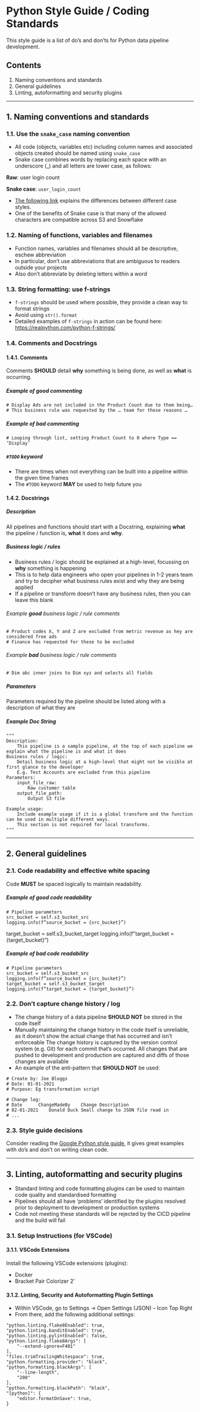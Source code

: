 # Python Style Guide / Coding Standards

This style guide is a list of do’s and don’ts for Python data pipeline development.

## Contents
1. Naming conventions and standards
2. General guidelines
3. Linting, autoformatting and security plugins

---

## 1.	Naming conventions and standards

### 1.1.	Use the `snake_case` naming convention

* All code (objects, variables etc) including column names and associated objects created should be named using `snake_case`
* Snake case combines words by replacing each space with an underscore (_) and all letters are lower case, as follows:

**Raw**: user login count

**Snake case**: `user_login_count`

* [The following link](https://betterprogramming.pub/string-case-styles-camel-pascal-snake-and-kebab-case-981407998841) explains the differences between different case styles.
* One of the benefits of Snake case is that many of the allowed characters are compatible across S3 and Snowflake

### 1.2. Naming of functions, variables and filenames
* Function names, variables and filenames should all be descriptive, eschew abbreviation
* In particular, don’t use abbreviations that are ambiguous to readers outside your projects
* Also don’t abbreviate by deleting letters within a word

### 1.3.	String formatting: use f-strings
* `f-strings` should be used where possible, they provide a clean way to format strings
* Avoid using `str().format`
* Detailed examples of `f-strings` in action can be found here: https://realpython.com/python-f-strings/

### 1.4.	Comments and Docstrings

#### 1.4.1.	Comments

Comments **SHOULD** detail **why** something is being done, as well as **what** is occurring.

##### Example of *good* commenting
```
# Display Ads are not included in the Product Count due to them being…
# This business rule was requested by the … team for these reasons …
```

##### Example of *bad* commenting
``` # Looping through list, setting Product Count to 0 where Type == ‘Display’ ```

##### `#TODO` keyword

* There are times when not everything can be built into a pipeline within the given time frames
* The `#TODO` keyword **MAY** be used to help future you

#### 1.4.2.	Docstrings

##### Description

All pipelines and functions should start with a Docstring, explaining **what** the pipeline / function is, **what** it does and **why**.

##### Business logic / rules
* Business rules / logic should be explained at a high-level, focussing on **why** something is happening
* This is to help data engineers who open your pipelines in 1-2 years team and try to decipher what business rules exist and why they are being applied
* If a pipeline or transform doesn’t have any business rules, then you can leave this blank

###### Example **good** business logic / rule comments
```
# Product codes X, Y and Z are excluded from metric revenue as hey are considered free ads
# Finance has requested for these to be excluded
```

###### Example **bad** business logic / rule comments
``` # Dim abc inner joins to Dim xyz and selects all fields ```

##### Parameters
Parameters required by the pipeline should be listed along with a description of what they are
 
##### Example Doc String
```
"""
Description:
	This pipeline is a sample pipeline, at the top of each pipeline we explain what the pipeline is and what it does
Business rules / logic:
	Detail business logic at a high-level that might not be visible at first glance to the developer
	E.g. Test Accounts are excluded from this pipeline
Parameters:
	input_file_raw:
		Raw customer table
	output_file_path:
		Output S3 file

Example usage:
	Include example usage if it is a global transform and the function can be used in multiple different ways.
	This section is not required for local transforms.
"""
```

---

## 2. General guidelines

### 2.1. Code readability and effective white spacing

Code **MUST** be spaced logically to maintain readability.

##### Example of **good** code readability
```
# Pipeline parameters
src_bucket = self.s3_bucket_src
logging.info(f”source_bucket = {src_bucket}”)
```
target_bucket = self.s3_bucket_target
logging.info(f”target_bucket = {target_bucket}”)

##### Example of bad **code** readability
```
# Pipeline parameters
src_bucket = self.s3_bucket_src
logging.info(f”source_bucket = {src_bucket}”)
target_bucket = self.s3_bucket_target
logging.info(f”target_bucket = {target_bucket}”)
```

### 2.2.	Don’t capture change history / log

* The change history of a data pipeline **SHOULD NOT** be stored in the code itself
* Manually maintaining the change history in the code itself is unreliable, as it doesn’t show the actual change that has occurred and isn’t enforceable
The change history is captured by the version control system (e.g. Git) for each commit that’s occurred. All changes that are pushed to development and production are captured and diffs of those changes are available
* An example of the anti-pattern that **SHOULD NOT** be used:

```
# Create by: Joe Bloggs
# Date: 01-01-2021
# Purpose: Eg transformation script

# Change log:
# Date		ChangeMadeBy	Change Description
# 02-01-2021	Donald Duck	Small change to JSON file read in
# ...
```

### 2.3.	Style guide decisions

Consider reading the [Google Python style guide](https://google.github.io/styleguide/pyguide.html), it gives great examples with do’s and don’t on writing clean code.

---

## 3.	Linting, autoformatting and security plugins
* Standard linting and code formatting plugins can be used to maintain code quality and standardised formatting
* Pipelines should all have ‘problems’ identified by the plugins resolved prior to deployment to development or production systems
* Code not meeting these standards will be rejected by the CICD pipeline and the build will fail

### 3.1.	Setup Instructions (for VSCode)
#### 3.1.1.	VSCode Extensions
Install the following VSCode extensions (plugins):
* Docker
* Bracket Pair Colorizer 2’

#### 3.1.2.	Linting, Security and Autoformatting Plugin Settings
* Within VSCode, go to Settings -> Open Settings (JSON) – Icon Top Right
* From there, add the following additional settings:

```
"python.linting.flake8Enabled": true,
"python.linting.banditEnabled": true,
"python.linting.pylintEnabled": false,
"python.linting.flake8Args": [
    "--extend-ignore=F401"
],
"files.trimTrailingWhitespace": true,
"python.formatting.provider": "black",
"python.formatting.blackArgs": [
    "--line-length",
    "200"
],
"python.formatting.blackPath": "black",
"[python]": {
    "editor.formatOnSave": true,
}
```